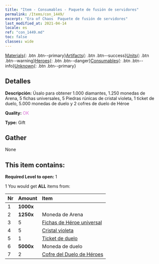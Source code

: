 ```yaml
---
title: "Item - Consumables - Paquete de fusión de servidores"
permalink: /Items/con_1449/
excerpt: "Era of Chaos  Paquete de fusión de servidores"
last_modified_at: 2021-04-14
locale: es
ref: "con_1449.md"
toc: false
classes: wide
---
```

 [Materials](/es/Items/){: .btn .btn--primary}[Artifacts](/es/Items/Artifacts/){: .btn .btn--success}[Units](/es/Items/Units/){: .btn .btn--warning}[Heroes](/es/Items/Heroes/){: .btn .btn--danger}[Consumables](/es/Items/Consumables/){: .btn .btn--info}[Unknown](/es/Items/Unknown/){: .btn .btn--primary}

## Detalles
 **Descripción:** Úsalo para obtener 1.000 diamantes, 1.250 monedas de Arena, 5 fichas universales, 5 Piedras rúnicas de cristal violeta, 1 ticket de duelo, 5.000 monedas de duelo y 2 cofres de duelo de Héroe

 **Quality:** <span style="color: #DA70D6">OK</span>

 **Type:** Gift

## Gather

  None

## This item contains:

 **Required Level to open:** 1

 1 You would get **ALL** items  from:

  | Nr | Amount |     Item    |
  |:---|:-------|:------------|
  | 1 |  **1000x** | <i class="fas fa-gem"/> |  | 
  | 2 |  **1250x** | Moneda de Arena |  | 
  | 3 | 5 | [Fichas de Héroe universal](/es/Items/her_358/) | 
  | 4 | 5 | [Cristal violeta](/es/Items/con_720/) | 
  | 5 | 1 | [Ticket de duelo](/es/Items/con_784/) | 
  | 6 |  **5000x** | Moneda de duelo |  | 
  | 7 | 2 | [Cofre del Duelo de Héroes](/es/Items/con_1008/) | 
